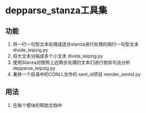 # depparse_stanza工具集
## 功能
1. 将一行一句型文本处理成适合stanza进行处理的隔行一句型文本 divide_leipzig.py
2. 将大文本分隔成多个小文本 divide_leipzig.py
3. 使用Stanza对按照上边两步处理的文本们进行依存句法分析 depparse_leipzig.py
4. 重排一个目录中的CONLL文件的 sent_id项目 reorder_sentid.py
## 用法
1. 在每个模块的帮助文档中
